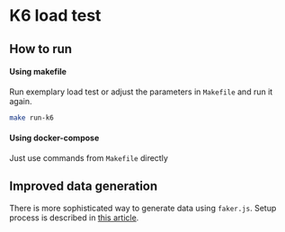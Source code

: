 # K6 load test

## How to run

#### Using makefile
Run exemplary load test or adjust the parameters in `Makefile` and run it again.
```bash
make run-k6
```

#### Using docker-compose
Just use commands from `Makefile` directly

## Improved data generation
There is more sophisticated way to generate data using `faker.js`. 
Setup process is described in [this article](https://dev.to/k6/performance-testing-with-generated-data-using-k6-and-faker-2e).
